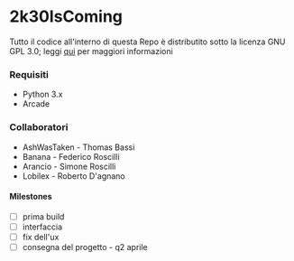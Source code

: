 # 2k30IsComing
Tutto il codice all'interno di questa Repo è distributito sotto la licenza GNU GPL 3.0; leggi [qui](https://github.com/NotLugozzi/2k30IsComing/blob/main/LICENSE) per maggiori informazioni
### Requisiti
- Python 3.x
- Arcade
 
### Collaboratori
- AshWasTaken - Thomas Bassi
- Banana - Federico Roscilli
- Arancio - Simone Roscilli
- Lobilex - Roberto D'agnano

#### Milestones
- [ ] prima build
- [ ] interfaccia
- [ ] fix dell'ux 
- [ ] consegna del progetto - q2 aprile
